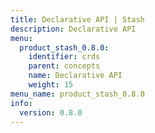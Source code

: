 ```yaml
---
title: Declarative API | Stash
description: Declarative API
menu:
  product_stash_0.8.0:
    identifier: crds
    parent: concepts
    name: Declarative API
    weight: 15
menu_name: product_stash_0.8.0
info:
  version: 0.8.0
---
```


